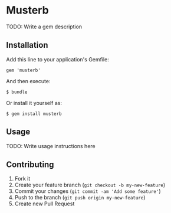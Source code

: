 # Musterb

TODO: Write a gem description

## Installation

Add this line to your application's Gemfile:

    gem 'musterb'

And then execute:

    $ bundle

Or install it yourself as:

    $ gem install musterb

## Usage

TODO: Write usage instructions here

## Contributing

1. Fork it
2. Create your feature branch (`git checkout -b my-new-feature`)
3. Commit your changes (`git commit -am 'Add some feature'`)
4. Push to the branch (`git push origin my-new-feature`)
5. Create new Pull Request
